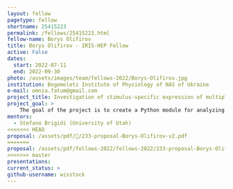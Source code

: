 ```yaml
---
layout: fellow
pagetype: fellow
shortname: 25415223
permalink: /fellows/25415223.html
fellow-name: Borys Olifirov
title: Borys Olifirov - IRIS-HEP Fellow
active: False
dates:
  start: 2022-07-11
  end: 2022-09-30
photo: /assets/images/team/fellows-2022/Borys-Olifirov.jpg
institution: Bogomoletz Institute of Physiology of NAS of Ukraine
e-mail: omnia.fatum@gmail.com
project_title: Investigation of stimulus-specific expression of multiple ITFs in different hippocampal cell types by smFISH data automatic analysis pipeline
project_goal: >
    The goal of the project is to create a Python module for analyzing of RNA smFISH images with automatic mRNA spots counting simultaneously for many target genes and simultaneous integration with the segmentation of individual anatomical regions of the hippocampus, cell counting, and cell typing by expression of specific markers.
mentors:
  - Stefano Brigidi (University of Utah)
<<<<<<< HEAD
proposal: /assets/pdf//233-proposal-Borys-Olifirov-v2.pdf
=======
proposal: /assets/pdf/fellows-2022/fellows-2022/233-proposal-Borys-Olifirov-v2.pdf
>>>>>>> master
presentations:
current_status: >
github-username: wisstock
---
```

